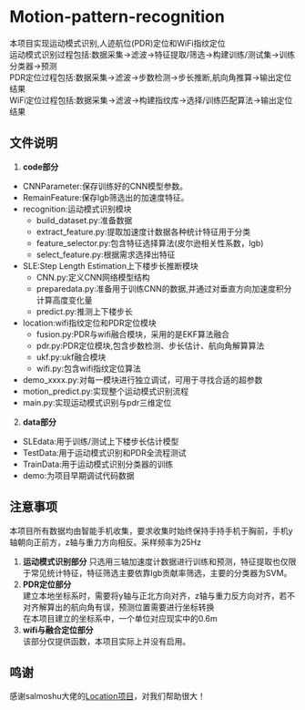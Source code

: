 # Motion-pattern-recognition
本项目实现运动模式识别,人迹航位(PDR)定位和WiFi指纹定位    
运动模式识别过程包括:数据采集->滤波->特征提取/筛选->构建训练/测试集->训练分类器->预测  
PDR定位过程包括:数据采集->滤波->步数检测->步长推断,航向角推算->输出定位结果  
WiFi定位过程包括:数据采集->滤波->构建指纹库->选择/训练匹配算法->输出定位结果
## 文件说明
1. **code部分**  
+ CNNParameter:保存训练好的CNN模型参数。  
+ RemainFeature:保存lgb筛选出的加速度特征。  
+ recognition:运动模式识别模块
   + build_dataset.py:准备数据
   + extract_feature.py:提取加速度计数据各种统计特征用于分类
   + feature_selector.py:包含特征选择算法(皮尔逊相关性系数，lgb)
   + select_feature.py:根据需求选择出特征
+ SLE:Step Length Estimation上下楼步长推断模块  
   + CNN.py:定义CNN网络模型结构  
   + preparedata.py:准备用于训练CNN的数据,并通过对垂直方向加速度积分计算高度变化量
   + predict.py:推测上下楼步长  
+ location:wifi指纹定位和PDR定位模块  
   +  fusion.py:PDR与wifi融合模块，采用的是EKF算法融合
   +  pdr.py:PDR定位模块,包含步数检测、步长估计、航向角解算算法
   +  ukf.py:ukf融合模块
   +  wifi.py:包含wifi指纹定位算法
+ demo_xxxx.py:对每一模块进行独立调试，可用于寻找合适的超参数
+ motion_predict.py:实现整个运动模式识别流程
+ main.py:实现运动模式识别与pdr三维定位
2. **data部分**  
+ SLEdata:用于训练/测试上下楼步长估计模型
+ TestData:用于运动模式识别和PDR全流程测试
+ TrainData:用于运动模式识别分类器的训练
+ demo:为项目早期调试代码数据  
## 注意事项  
本项目所有数据均由智能手机收集，要求收集时始终保持手持手机于胸前，手机y轴朝向正前方，z轴与重力方向相反。采样频率为25Hz
1. **运动模式识别部分**
只选用三轴加速度计数据进行训练和预测，特征提取也仅限于常见统计特征，特征筛选主要依靠lgb贡献率筛选，主要的分类器为SVM。
2. **PDR定位部分**  
建立本地坐标系时，需要将y轴与正北方向对齐，z轴与重力反方向对齐，若不对齐解算出的航向角有误，预测位置需要进行坐标转换  
在本项目建立的坐标系中，一个单位对应现实中的0.6m
3. **wifi与融合定位部分**  
该部分仅提供函数，本项目实际上并没有启用。
## 鸣谢
感谢salmoshu大佬的[Location项目](https://github.com/salmoshu/location)，对我们帮助很大！
